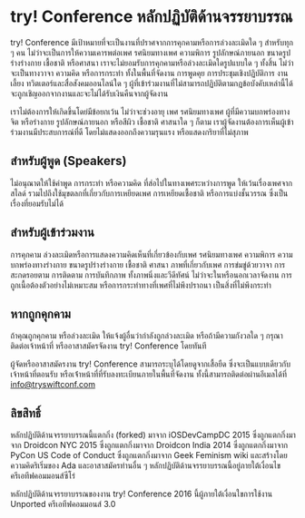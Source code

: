 # try! Conference หลักปฏิบัติด้านจรรยาบรรณ

try! Conference มีเป้าหมายที่จะเป็นงานที่ปราศจากการคุกคามหรือการล่วงละเมิดใด ๆ สำหรับทุก ๆ คน ไม่ว่าจะเป็นการให้ความเคารพต่อเพศ รศนิยมทางเพศ ความพิการ รูปลักษณ์ภายนอก ขนาดรูปร่างร่างกาย เชื้อชาติ หรือศาสนา เราจะไม่ยอมรับการคุกคามหรือล่วงละเมิดใดรูปแบบใด ๆ ทั้งสิ้น ไม่ว่าจะเป็นทางวาจา ความคิด หรือการกระทำ ทั้งในพื้นที่จัดงาน การพูดคุย การประชุมเชิงปฏิบัติการ งานเลี้ยง ทวิตเตอร์และสื่อสังคมออนไลน์ใด ๆ ผู้ที่เข้าร่วมงานที่ไม่สามารถปฏิบัติตามกฎข้อบังคับเหล่านี้ได้ จะถูกเชิญออกจากงานและจะไม่ได้รับเงินคืนจากผู้จัดงาน

เราไม่ต้องการให้เกิดขึ้นโดย่มีข้อยกเว้น ไม่ว่าจะช่วงอายุ เพศ รศนิยมทางเพศ ผู้ที่มีความบกพร่องทางจิต หรือร่างกาย รูปลักษณ์ภายนอก หรือสีผิว เชื้อชาติ ศาสนาใด ๆ ก็ตาม เราผู้จัดงานต้องการเห็นผู้เข้าร่วมงานมีประสบการณ์ที่ดี โดยไม่แสดงออกถึงความรุนแรง หรือแสดงกริยาที่ไม่สุภาพ

## สำหรับผู้พูด (Speakers)

ไม่อนุณาตให้ใช้คำพูด การกระทำ หรือความคิด ที่ส่อไปในทางเพศระหว่างการพูด ให้เว้นเรื่องเพศจากสไลด์
รวมไปถึงใช้มุขตลกที่เกี่ยวกับการเหยียดเพศ การเหยียดเชื้อชาติ หรือการแบ่งชั้นวรรณ ซึ่งเป็นเรื่องที่ยอมรับไม่ได้

## สำหรับผู้เข้าร่วมงาน

การคุกคาม ล่วงละเมิดหรือการแสดงความคิดเห็นที่เกี่ยวข้องกับเพศ รศนิยมทางเพศ ความพิการ ความบกพร่องทางร่างกาย ขนาดรูปร่างร่างกาย เชื้อชาติ ศาสนา ภาพที่เกี่ยวกับเพศ การข่มขู่ด้วยวาจา การสะกดรอยตาม การติดตาม การบันทึกภาพ ทั้งภาพนิ่งและวีดีทัศน์ ไม่ว่าจะในหรือนอกเวลาจัดงาน การถูกเนื้อต้องตัวอย่างไม่เหมาะสม หรือการกระทำทางที่เพศที่ไม่พึงปราถนา เป็นสิ่งที่ไม่พึงกระทำ

## หากถูกคุกคาม

ถ้าคุณถูกคุกคาม หรือล่วงละเมิด ให้แจ้งผู้อื่นว่ากำลังถูกล่วงละเมิด หรือถ้ามีความกังวลใด ๆ กรุณาติดต่อเจ้าหน้าที่ หรืออาสาสมัครจัดงาน try! Conference โดยทันที

ผู้จัดหรืออาสาสมัครงาน try! Conference สามารถระบุได้โดยดูจากเสื้อยืด ซึ่งจะเป็นแบบเดียวกับเจ้าหน้าที่ตอนรับ หรือเจ้่าหน้าที่ที่รับลงทะเบียนภายในพื้นที่จัดงาน ทั้งนี้สามารถติดต่อผ่านอีเมลได้ที่ info@tryswiftconf.com

## ลิขสิทธิ์

หลักปฏิบัติด้านจรรยาบรรณนี้แตกกิ่ง (forked) มาจาก iOSDevCampDC 2015 ซึ่งถูกแตกกิ่งมาจาก Droidcon NYC 2015 ซึ่งถูกแตกกิ่งมาจาก Droidcon India 2014 ซึ่งถูกแตกกิ่งมาจาก PyCon US Code of Conduct ซึ่งถูกแตกกิ่งมาจาก Geek Feminism wiki และสร้างโดยความคิดริเริ่มของ Ada และอาสาสมัครท่านอื่น ๆ หลักปฏิบัติด้านจรรยาบรรณนี้อยู่ภายใต้เงื่อนไขครีเอทีฟคอมมอนส์ซีโร่

หลักปฏิบัติด้านจรรยาบรรณของงาน try! Conference 2016 นี้ผู้ภายใต้เงื่อนใขการใช้งาน Unported ครีเอทีฟคอมมอนส์ 3.0
